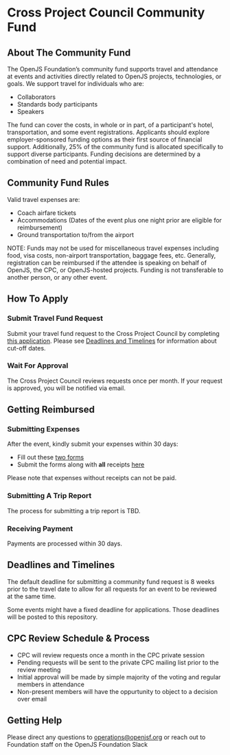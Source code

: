 # Cross Project Council Community Fund

## About The Community Fund

The OpenJS Foundation’s community fund supports travel and attendance at events and activities directly related to OpenJS projects, technologies, or goals. We support travel for individuals who are:

* Collaborators
* Standards body participants
* Speakers

The fund can cover the costs, in whole or in part, of a participant's hotel, transportation, and some event registrations.
Applicants should explore employer-sponsored funding options as their first source of financial support.
Additionally, 25% of the community fund is allocated specifically to support diverse participants.
Funding decisions are determined by a combination of need and potential impact.

## Community Fund Rules

Valid travel expenses are:

* Coach airfare tickets
* Accommodations (Dates of the event plus one night prior are eligible for reimbursement)
* Ground transportation to/from the airport

NOTE: Funds may not be used for miscellaneous travel expenses including food, visa costs, non-airport transportation, baggage fees, etc.
Generally, registration can be reimbursed if the attendee is speaking on behalf of OpenJS, the CPC, or OpenJS-hosted projects.
Funding is not transferable to another person, or any other event. 


## How To Apply

### Submit Travel Fund Request

Submit your travel fund request to the Cross Project Council by completing [this application](https://forms.gle/QDt3iqoXXB5Ycovz8).
Please see [Deadlines and Timelines](#deadlines-and-timelines) for information about cut-off dates. 

### Wait For Approval

The Cross Project Council reviews requests once per month. If your request is approved, you will be notified via email.

## Getting Reimbursed

### Submitting Expenses

After the event, kindly submit your expenses within 30 days:

* Fill out these [two forms](https://drive.google.com/drive/folders/1E-dTuqnIWpZN2NP-1ioAWzK_W2zSwa_P?usp=share_link)
* Submit the forms along with **all** receipts [here](https://form.asana.com/?k=S6lGzAjHv2uv7M8llnhO_w&d=9283783873717)

Please note that expenses without receipts can not be paid.

### Submitting A Trip Report

The process for submitting a trip report is TBD.
<!-- Provide a trip report by filling out the following form. Preferably, also provide pictures and video of the 
event for use on social media. -->

### Receiving Payment

Payments are processed within 30 days.

## Deadlines and Timelines 

The default deadline for submitting a community fund request is 8 weeks prior to the travel date to allow for all requests for an event to be reviewed at the same time. 

Some events might have a fixed deadline for applications. Those deadlines will be posted to this repository.

## CPC Review Schedule & Process 

- CPC will review requests once a month in the CPC private session
- Pending requests will be sent to the private CPC mailing list prior to the review meeting
- Initial approval will be made by simple majority of the voting and regular members in attendance
- Non-present members will have the oppurtunity to object to a decision over email

## Getting Help

Please direct any questions to operations@openjsf.org or reach out to Foundation staff on the OpenJS Foundation Slack


